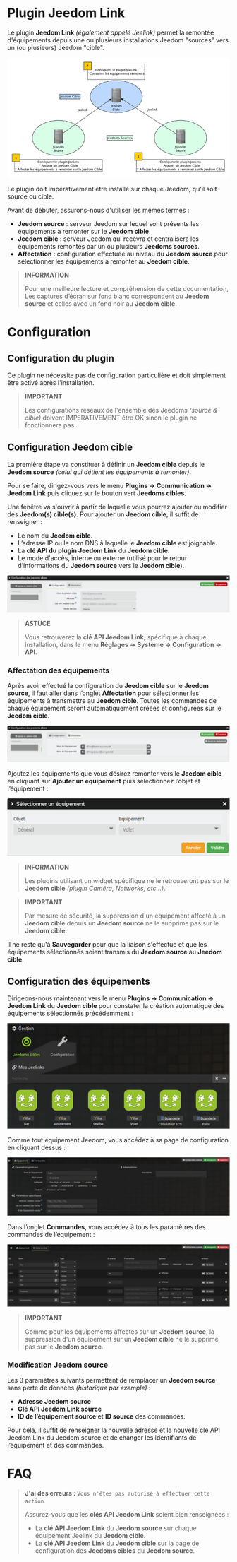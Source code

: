 # Plugin Jeedom Link

Le plugin **Jeedom Link** *(également appelé Jeelink)* permet la remontée d'équipements depuis une ou plusieurs installations Jeedom "sources" vers un (ou plusieurs) Jeedom "cible".

![jeelink1](./images/jeelink1.png)

Le plugin doit impérativement être installé sur chaque Jeedom, qu'il soit source ou cible.

Avant de débuter, assurons-nous d'utiliser les mêmes termes :
- **Jeedom source** : serveur Jeedom sur lequel sont présents les équipements à remonter sur le **Jeedom cible**.
- **Jeedom cible** : serveur Jeedom qui recevra et centralisera les équipements remontés par un ou plusieurs **Jeedoms sources**.
- **Affectation** : configuration effectuée au niveau du **Jeedom source** pour sélectionner les équipements à remonter au **Jeedom cible**.

>**INFORMATION**
>
>Pour une meilleure lecture et compréhension de cette documentation, Les captures d’écran sur fond blanc correspondent au **Jeedom source** et celles avec un fond noir au **Jeedom cible**.

# Configuration

## Configuration du plugin

Ce plugin ne nécessite pas de configuration particulière et doit simplement être activé après l'installation.

>**IMPORTANT**
>
>Les configurations réseaux de l'ensemble des Jeedoms *(source & cible)* doivent IMPERATIVEMENT être OK sinon le plugin ne fonctionnera pas.

## Configuration Jeedom cible

La première étape va constituer à définir un **Jeedom cible** depuis le **Jeedom source** *(celui qui détient les équipements à remonter)*.

Pour se faire, dirigez-vous vers le menu **Plugins → Communication → Jeedom Link** puis cliquez sur le bouton vert **Jeedoms cibles**.

Une fenêtre va s'ouvrir à partir de laquelle vous pourrez ajouter ou modifier des **Jeedom(s) cible(s)**. Pour ajouter un **Jeedom cible**, il suffit de renseigner :

- Le nom du **Jeedom cible**.
- L’adresse IP ou le nom DNS à laquelle le **Jeedom cible** est joignable.
- La **clé API du plugin Jeedom Link** du **Jeedom cible**.
- Le mode d'accès, interne ou externe (utilisé pour le retour d’informations du **Jeedom source** vers le **Jeedom cible**).

![jeelink2](./images/jeelink2.png)

>**ASTUCE**
>
>Vous retrouverez la **clé API Jeedom Link**, spécifique à chaque installation, dans le menu **Réglages → Système → Configuration → API**.

### Affectation des équipements

Après avoir effectué la configuration du **Jeedom cible** sur le **Jeedom source**, il faut aller dans l’onglet **Affectation** pour sélectionner les équipements à transmettre au **Jeedom cible**. Toutes les commandes de chaque équipement seront automatiquement créées et configurées sur le **Jeedom cible**.

![jeelink3](./images/jeelink3.png)

Ajoutez les équipements que vous désirez remonter vers le **Jeedom cible** en cliquant sur **Ajouter un équipement** puis sélectionnez l’objet et l’équipement :

![jeelink5](./images/jeelink5.png)

>**INFORMATION**
>
>Les plugins utilisant un widget spécifique ne le retrouveront pas sur le **Jeedom cible** *(plugin Caméra, Networks, etc…​)*.

>**IMPORTANT**
>
>Par mesure de sécurité, la suppression d'un équipement affecté à un **Jeedom cible** depuis un **Jeedom source** ne le supprime pas sur le **Jeedom cible**.

Il ne reste qu'à **Sauvegarder** pour que la liaison s'effectue et que les équipements sélectionnés soient transmis du **Jeedom source** au **Jeedom cible**.

## Configuration des équipements

Dirigeons-nous maintenant vers le menu **Plugins → Communication → Jeedom Link** du **Jeedom cible** pour constater la création automatique des équipements sélectionnés précédemment :

![jeelink4](./images/jeelink4.png)

Comme tout équipement Jeedom, vous accédez à sa page de configuration en cliquant dessus :

![jeelink6](./images/jeelink6.png)

Dans l’onglet **Commandes**, vous accédez à tous les paramètres des commandes de l’équipement :

![jeelink7](./images/jeelink7.png)

>**IMPORTANT**
>
>Comme pour les équipements affectés sur un **Jeedom source**, la suppression d'un équipement sur un **Jeedom cible** ne le supprime pas sur le **Jeedom source**.

### Modification Jeedom source

Les 3 paramètres suivants permettent de remplacer un **Jeedom source** sans perte de données *(historique par exemple)* :

-   **Adresse Jeedom source**
-   **Clé API Jeedom Link source**
-   **ID de l’équipement source** et **ID source** des commandes.

Pour cela, il suffit de renseigner la nouvelle adresse et la nouvelle clé API Jeedom Link du Jeedom source et de changer les identifiants de l’équipement et des commandes.

# FAQ

>**J'ai des erreurs :** `Vous n'êtes pas autorisé à effectuer cette action`
>
>Assurez-vous que les **clés API Jeedom Link** soient bien renseignées :
>- La **clé API Jeedom Link** du **Jeedom source** sur chaque équipement Jeelink du **Jeedom cible**.
>- La **clé API Jeedom Link** du **Jeedom cible** sur la page de configuration des **Jeedoms cibles** du **Jeedom source**.
